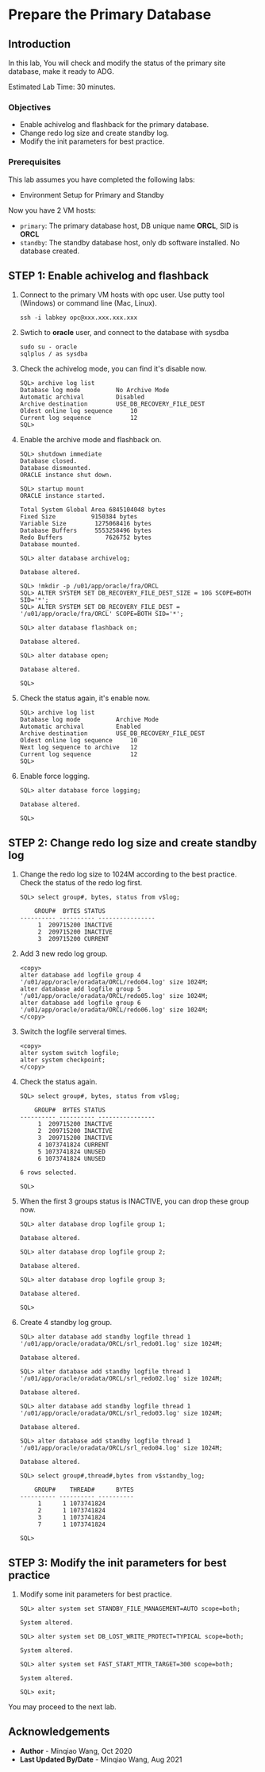# Prepare the Primary Database

## Introduction
In this lab, You will check and modify the status of the primary site database, make it ready to ADG.

Estimated Lab Time: 30 minutes.

### Objectives
- Enable achivelog and flashback for the primary database.
- Change redo log size and create standby log.
- Modify the init parameters for best practice.

### Prerequisites
This lab assumes you have completed the following labs:

- Environment Setup for Primary and Standby

Now you have 2 VM hosts:

- `primary`: The primary database host, DB unique name **ORCL**, SID is **ORCL**
- `standby`: The standby database host, only db software installed. No database created.



## **STEP 1:** Enable achivelog and flashback

1. Connect to the primary VM hosts with opc user. Use putty tool (Windows) or command line (Mac, Linux).

    ```
    ssh -i labkey opc@xxx.xxx.xxx.xxx
    ```

2. Swtich to **oracle** user, and connect to the database with sysdba

    ```
    sudo su - oracle
    sqlplus / as sysdba
    ```

   

3. Check the achivelog mode, you can find it's disable now.

    ```
    SQL> archive log list
    Database log mode	       No Archive Mode
    Automatic archival	       Disabled
    Archive destination	       USE_DB_RECOVERY_FILE_DEST
    Oldest online log sequence     10
    Current log sequence	       12
    SQL> 
    ```

2. Enable the archive mode and flashback on.

    ```
    SQL> shutdown immediate
    Database closed.
    Database dismounted.
    ORACLE instance shut down.
    
    SQL> startup mount
    ORACLE instance started.
    
    Total System Global Area 6845104048 bytes
    Fixed Size		    9150384 bytes
    Variable Size		 1275068416 bytes
    Database Buffers	 5553258496 bytes
    Redo Buffers		    7626752 bytes
    Database mounted.
    
    SQL> alter database archivelog;
    
    Database altered.
    
    SQL> !mkdir -p /u01/app/oracle/fra/ORCL
    SQL> ALTER SYSTEM SET DB_RECOVERY_FILE_DEST_SIZE = 10G SCOPE=BOTH SID='*';
    SQL> ALTER SYSTEM SET DB_RECOVERY_FILE_DEST = '/u01/app/oracle/fra/ORCL' SCOPE=BOTH SID='*';
    
    SQL> alter database flashback on;
    
    Database altered.
    
    SQL> alter database open;
    
    Database altered.
    
    SQL> 
    ```

3. Check the status again, it's enable now.

    ```
    SQL> archive log list
    Database log mode	       Archive Mode
    Automatic archival	       Enabled
    Archive destination	       USE_DB_RECOVERY_FILE_DEST
    Oldest online log sequence     10
    Next log sequence to archive   12
    Current log sequence	       12
    SQL> 
    ```

4. Enable force logging.

    ```
    SQL> alter database force logging;
    
    Database altered.
    
    SQL>
    ```

## **STEP 2:** Change redo log size and create standby log

1. Change the redo log size to 1024M according to the best practice. Check the status of the redo log first.

    ```
    SQL> select group#, bytes, status from v$log;
    
        GROUP#	BYTES STATUS
    ---------- ---------- ----------------
    	 1  209715200 INACTIVE
    	 2  209715200 INACTIVE
    	 3  209715200 CURRENT
    ```

2. Add 3 new redo log group.

    ```
    <copy>
    alter database add logfile group 4 '/u01/app/oracle/oradata/ORCL/redo04.log' size 1024M; 
    alter database add logfile group 5 '/u01/app/oracle/oradata/ORCL/redo05.log' size 1024M; 
    alter database add logfile group 6 '/u01/app/oracle/oradata/ORCL/redo06.log' size 1024M;
    </copy>
    ```

3. Switch the logfile serveral times.

    ```
    <copy>
    alter system switch logfile;
    alter system checkpoint;
    </copy>
    ```

4. Check the status again.

    ```
    SQL> select group#, bytes, status from v$log;
    
        GROUP#	BYTES STATUS
    ---------- ---------- ----------------
    	 1  209715200 INACTIVE
    	 2  209715200 INACTIVE
    	 3  209715200 INACTIVE
    	 4 1073741824 CURRENT
    	 5 1073741824 UNUSED
    	 6 1073741824 UNUSED
    
    6 rows selected.
    
    SQL> 
    ```

5. When the first 3 groups status is INACTIVE, you can drop these group now.

    ```
    SQL> alter database drop logfile group 1; 
    
    Database altered.
    
    SQL> alter database drop logfile group 2; 
    
    Database altered.
    
    SQL> alter database drop logfile group 3; 
    
    Database altered.
    
    SQL> 
    ```

6. Create 4 standby log group.

    ```
    SQL> alter database add standby logfile thread 1 '/u01/app/oracle/oradata/ORCL/srl_redo01.log' size 1024M;
    
    Database altered.
    
    SQL> alter database add standby logfile thread 1 '/u01/app/oracle/oradata/ORCL/srl_redo02.log' size 1024M;
    
    Database altered.
    
    SQL> alter database add standby logfile thread 1 '/u01/app/oracle/oradata/ORCL/srl_redo03.log' size 1024M;
    
    Database altered.
    
    SQL> alter database add standby logfile thread 1 '/u01/app/oracle/oradata/ORCL/srl_redo04.log' size 1024M;
    
    Database altered.
    
    SQL> select group#,thread#,bytes from v$standby_log;
    
        GROUP#    THREAD#	   BYTES
    ---------- ---------- ----------
    	 1	    1 1073741824
    	 2	    1 1073741824
    	 3	    1 1073741824
    	 7	    1 1073741824
    
    SQL> 
    ```



## **STEP 3:** Modify the init parameters for best practice

1. Modify some init parameters for best practice.

    ```
    SQL> alter system set STANDBY_FILE_MANAGEMENT=AUTO scope=both;
    
    System altered.
    
    SQL> alter system set DB_LOST_WRITE_PROTECT=TYPICAL scope=both;
    
    System altered.
    
    SQL> alter system set FAST_START_MTTR_TARGET=300 scope=both;
    
    System altered.
    
    SQL> exit;
    ```



You may proceed to the next lab.

## Acknowledgements
* **Author** - Minqiao Wang, Oct 2020 
* **Last Updated By/Date** - Minqiao Wang, Aug 2021

